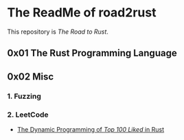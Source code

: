 # The ReadMe of road2rust

This repository is *The Road to Rust*.

## 0x01 The Rust Programming Language

## 0x02 Misc

### 1. Fuzzing

### 2. LeetCode

- [The Dynamic Programming of *Top 100 Liked* in Rust](https://github.com/harvey-lau/road2rust/blob/main/1-src/leetcode/top-100-liked/dynamic-programming.md)
